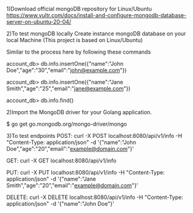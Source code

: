 1)Download official mongoDB repository for Linux/Ubuntu
https://www.vultr.com/docs/install-and-configure-mongodb-database-server-on-ubuntu-20-04/


2)To test mongoDB locally Create instance mongoDB database on your local Machine (This project is based on Linux/Ubuntu)

Similar to the process here by following these commands

account_db> db.info.insertOne({"name":"John Doe","age":"30","email":"john@example.com"})

account_db> db.info.insertOne({"name":"Jane Smith","age":"25","email":"jane@example.com"})

account_db> db.info.find()

2)Import the MongoDB driver for your Golang application.

$ go get go.mongodb.org/mongo-driver/mongo

3)To test endpoints
POST: curl -X POST localhost:8080/api/v1/info -H "Content-Type: application/json" -d '{"name":"John Doe","age":"20","email":"example@domain.com"}'

GET: curl -X GET localhost:8080/api/v1/info

PUT: curl -X PUT localhost:8080/api/v1/info -H "Content-Type: application/json" -d '{"name":"Jane Smith","age":"20","email":"example@domain.com"}'

DELETE: curl -X DELETE localhost:8080/api/v1/info -H "Content-Type: application/json" -d '{"name":"John Doe"}'
